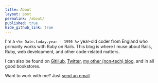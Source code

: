 ```yaml
---
title: About
layout: post
permalink: /about/
published: true
hide_github_link: true
---
```


I'm a `<%= Date.today.year - 1990 %>` year-old coder from England who primarily works with Ruby on Rails. This blog is where I muse about Rails, Ruby, web development, and other code-related matters.

I can also be found on [GitHub](https://github.com/georgemillo), [Twitter](https://twitter.com/georgemillo), [my other (non-tech) blog](http://georgemillo.com), and in all good bookstores.

Want to work with me? Just [send an email](mailto:{{site.email}}).

